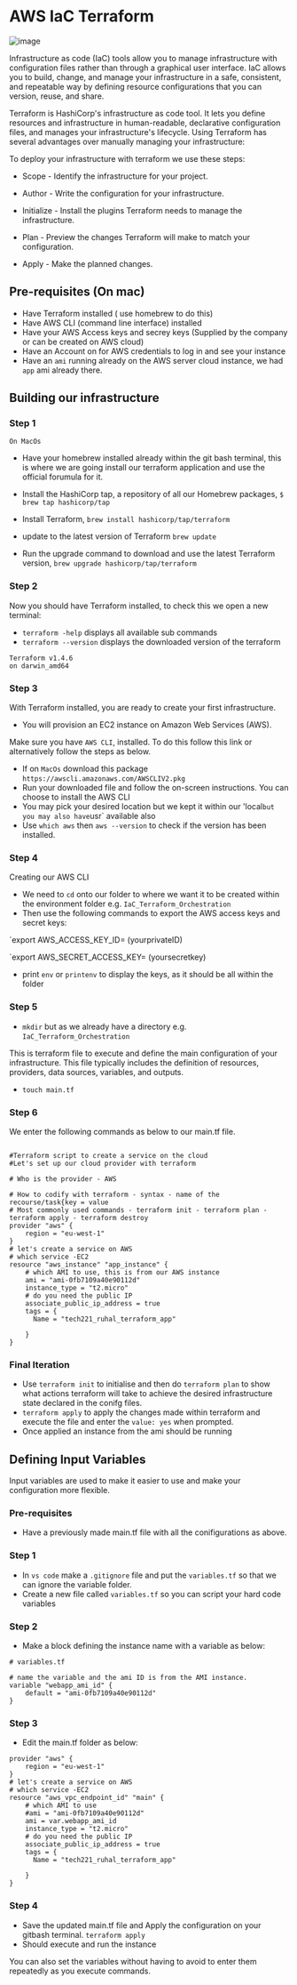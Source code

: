 <h1>AWS IaC Terraform</h1>

![image](https://github.com/Lost-Crow23/IaC_Terraform_Orchestration/assets/126012715/75aee4ac-373f-45e2-b85f-8da0d37f4578)

Infrastructure as code (IaC) tools allow you to manage infrastructure with configuration files rather than through a graphical user interface. IaC allows you to build, change, and manage your infrastructure in a safe, consistent, and repeatable way by defining resource configurations that you can version, reuse, and share.

Terraform is HashiCorp's infrastructure as code tool. It lets you define resources and infrastructure in human-readable, declarative configuration files, and manages your infrastructure's lifecycle. Using Terraform has several advantages over manually managing your infrastructure:

To deploy your infrastructure with terraform we use these steps:

- Scope - Identify the infrastructure for your project.

- Author - Write the configuration for your infrastructure.

- Initialize - Install the plugins Terraform needs to manage the infrastructure.

- Plan - Preview the changes Terraform will make to match your configuration.

- Apply - Make the planned changes.

<h2>Pre-requisites (On mac)</h2>

- Have Terraform installed ( use homebrew to do this)
- Have AWS CLI (command line interface) installed
- Have your AWS Access keys and secrey keys (Supplied by the company or can be created on AWS cloud)
- Have an Account on for AWS credentials to log in and see your instance
- Have an `ami` running already on the AWS server cloud instance, we had `app` ami already there.

<h2>Building our infrastructure</h2>

<h3>Step 1</h3>

`On MacOs`

- Have your homebrew installed already within the git bash terminal, this is where we are going install our terraform application and use the official forumula for it.

- Install the HashiCorp tap, a repository of all our Homebrew packages, `$ brew tap hashicorp/tap`

- Install Terraform, `brew install hashicorp/tap/terraform`

- update to the latest version of Terraform `brew update`

- Run the upgrade command to download and use the latest Terraform version, `brew upgrade hashicorp/tap/terraform`

<h3>Step 2</h3>

Now you should have Terraform installed, to check this we open a new terminal:

- `terraform -help` displays all available sub commands
- `terraform --version` displays the downloaded version of the terraform
```
Terraform v1.4.6
on darwin_amd64
```
<h3>Step 3 </h3>

With Terraform installed, you are ready to create your first infrastructure.

- You will provision an EC2 instance on Amazon Web Services (AWS).

Make sure you have `AWS CLI`, installed. To do this follow this link or alternatively follow the steps as below. 

- If on `MacOs` download this package `https://awscli.amazonaws.com/AWSCLIV2.pkg`
- Run your downloaded file and follow the on-screen instructions. You can choose to install the AWS CLI
- You may pick your desired location but we kept it within our 'local` but you may also have `usr` available also
- Use `which aws` then `aws --version` to check if the version has been installed.
 
<h3>Step 4</h3>

Creating our AWS CLI

- We need to `cd` onto our folder to where we want it to be created within the environment folder e.g. `IaC_Terraform_Orchestration`
- Then use the following commands to export the AWS access keys and secret keys:

`export AWS_ACCESS_KEY_ID= (yourprivateID)

`export AWS_SECRET_ACCESS_KEY= (yoursecretkey)

- print `env` or `printenv` to display the keys, as it should be all within the folder

<h3>Step 5</h3>

- `mkdir` but as we already have a directory e.g. `IaC_Terraform_Orchestration`

This is terraform file to execute and define the main configuration of your infrastructure. This file typically includes the definition of resources, providers, data sources, variables, and outputs.

- `touch main.tf`

<h3>Step 6</h3>

We enter the following commands as below to our main.tf file.

```

#Terraform script to create a service on the cloud
#Let's set up our cloud provider with terraform

# Who is the provider - AWS

# How to codify with terraform - syntax - name of the recourse/task{key = value
# Most commonly used commands - terraform init - terraform plan - terraform apply - terraform destroy
provider "aws" {
	region = "eu-west-1"
}
# let's create a service on AWS
# which service -EC2
resource "aws_instance" "app_instance" {
	# which AMI to use, this is from our AWS instance
	ami = "ami-0fb7109a40e90112d"
	instance_type = "t2.micro"
	# do you need the public IP
	associate_public_ip_address = true
	tags = { 
	  Name = "tech221_ruhal_terraform_app"

	}
}

```
<h3>Final Iteration</h3>

- Use `terraform init` to initialise and then do `terraform plan` to show what actions terraform will take to achieve the desired infrastructure state declared in the conifg files.
- `terraform apply` to apply the changes made within terraform and execute the file and enter the `value: yes` when prompted.
- Once applied an instance from the ami should be running

<h2>Defining Input Variables</h2>

Input variables are used to make it easier to use and make your configuration more flexible.

<h3>Pre-requisites</h3>

- Have a previously made main.tf file with all the conifigurations as above.

<h3>Step 1</h3>

- In `vs code` make a `.gitignore` file and put the `variables.tf` so that we can ignore the variable folder.
- Create a new file called `variables.tf` so you can script your hard code variables

<h3>Step 2</h3>

- Make a block defining the instance name with a variable as below:
```
# variables.tf

# name the variable and the ami ID is from the AMI instance.
variable "webapp_ami_id" {
    default = "ami-0fb7109a40e90112d"
}
```

<h3>Step 3</h3>
 
- Edit the main.tf folder as below:

```
provider "aws" {
	region = "eu-west-1"
}
# let's create a service on AWS
# which service -EC2
resource "aws_vpc_endpoint_id" "main" {
	# which AMI to use
	#ami = "ami-0fb7109a40e90112d"
	ami = var.webapp_ami_id
	instance_type = "t2.micro"
	# do you need the public IP
	associate_public_ip_address = true
	tags = { 
	  Name = "tech221_ruhal_terraform_app"

	}
}
```

<h3>Step 4</h3>

- Save the updated main.tf file and Apply the configuration on your gitbash terminal. 
`terraform apply`
- Should execute and run the instance

You can also set the variables without having to avoid to enter them repeatedly as you execute commands.




